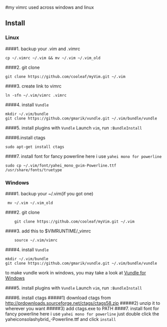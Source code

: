 #my vimrc used across windows and linux
## Install
### Linux
####1. backup your .vim and .vimrc
```
cp ~/.vimrc ~/.vim && mv ~/.vim ~/.vim_old
```
####2. git clone
```
git clone https://github.com/cooleaf/myVim.git ~/.vim
```
####3. create link to vimrc
```
ln -sfn ~/.vim/vimrc .vimrc
```
####4. install `Vundle`
```
mkdir ~/.vim/bundle
git clone https://github.com/gmarik/vundle.git ~/.vim/bundle/vundle
```
####5. install plugins with `Vundle`
Launch `vim`, run `:BundleInstall`

####6.install ctags
```
sudo apt-get install ctags
```
####7. install font for fancy powerline here i use `yahei mono for powerline` 
```
sudo cp ~/.vim/font/yahei_mono_gvim-Powerline.ttf /usr/share/fonts/truetype
```
### Windows
####1. backup your ~/.vim(if you got one)
```
 mv ~/.vim ~/.vim_old
```
####2. git clone
```
    git clone https://github.com/cooleaf/myVim.git ~/.vim
```
####3. add this to $VIMRUNTIME/_vimrc
```
    source ~/.vim/vimrc
```
####4. install `Vundle`
```
mkdir ~/.vim/bundle
git clone https://github.com/gmarik/vundle.git ~/.vim/bundle/vundle
```
to make vundle work in windows, you may take a look at [Vundle for Windows](https://github.com/gmarik/vundle/wiki/Vundle-for-Windows)

####5. install plugins with `Vundle`
Launch `vim`, run `:BundleInstall`

####6. install ctags
#####1) download ctags from http://prdownloads.sourceforge.net/ctags/ctags58.zip
#####2) unzip it to wherever you want
#####3) add ctags.exe to PATH
####7. install font for fancy powerline here i use `yahei mono for powerline`
just double click the yaheiconsolashybrid_-Powerline.ttf and click `install`
